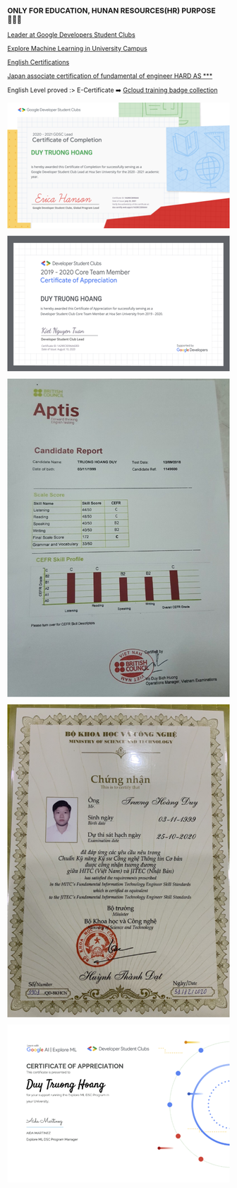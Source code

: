 ### ONLY FOR EDUCATION, HUNAN RESOURCES(HR) PURPOSE 👨🏻‍💻
[Leader at Google Developers Student Clubs](#GDSCLead)

[Explore Machine Learning in University Campus](#MachineLearningAsAJoke)

[English Certifications](#aaa)

[Japan associate certification of fundamental of engineer HARD AS ***](#fe_cert)

English Level proved :> 
E-Certificate ➡️ [Gcloud training badge collection](https://www.qwiklabs.com/public_profiles/0f32ff94-3ca3-4b08-963c-4b2fde834456)



<a name="GDSCLead"></a>

![GDSC LEAD](./docs/DSCLead-Certificate2021.png)

<a name="GSDCCoreTeam"></a>

![GDSC Core Team](./docs/DSCCoreTeam-Certificate2020.png)

<a name="aptis_cert">

![Aptis Cert](./docs/aptis_cert.png)

<a name="fe_cert"></a>

![FE Cert](./docs/fe_cert.jpg)

<a name="MachineLearningAsAJoke"></a>

![MachineLearningCert](./docs/ExploreMLCertificateofAppreciation.png)

<a name="Gcloud">

